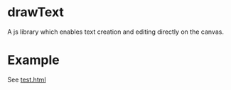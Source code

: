 # drawText
A js library which enables text creation and editing directly on the canvas.

# Example
See [test.html](https://github.com/cacpssl/drawText/edit/master/test.html)
